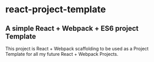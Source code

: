 # react-project-template
A simple React + Webpack + ES6 project Template
-------------------------------------------------

This project is React + Webpack scaffolding to be used as a Project Template for all my future React + Webpack Projects.
